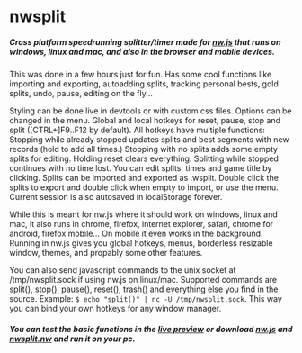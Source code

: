 # nwsplit
##### Cross platform speedrunning splitter/timer made for [nw.js](http://github.com/nwjs/nw.js) that runs on windows, linux and mac, and also in the browser and mobile devices.

This was done in a few hours just for fun. Has some cool functions like importing and exporting, autoadding splits, tracking personal bests, gold splits, undo, pause, editing on the fly...

Styling can be done live in devtools or with custom css files. Options can be changed in the menu. Global and local hotkeys for reset, pause, stop and split ([CTRL+]F9..F12 by default). All hotkeys have multiple functions: Stopping while already stopped updates splits and best segments with new records (hold to add all times.)  Stopping with no splits adds some empty splits for editing. Holding reset clears everything. Splitting while stopped continues with no time lost. You can edit splits, times and game title by clicking. Splits can be imported and exported as .wsplit. Double click the splits to export and double click when empty to import, or use the menu. Current session is also autosaved in localStorage forever.

While this is meant for nw.js where it should work on windows, linux and mac, it also runs in chrome, firefox, internet explorer, safari, chrome for android, firefox mobile... On mobile it even works in the background. Running in nw.js gives you global hotkeys, menus, borderless resizable window, themes, and propably some other features.

You can also send javascript commands to the unix socket at /tmp/nwsplit.sock if using nw.js on linux/mac. Supported commands are split(), stop(), pause(), reset(), trash() and everything else you find in the source. Example: `$ echo "split()" | nc -U /tmp/nwsplit.sock`. This way you can bind your own hotkeys for any window manager.

##### You can test the basic functions in the [live preview](https://github.com/Dregu/nwsplit/blob/5e92ca3f32f7e6909aa3b8da65e6f718db98fa5e/nwsplit.html) or download [nw.js](http://nwjs.io) and [nwsplit.nw](https://github.com/Dregu/nwsplit/blob/5e92ca3f32f7e6909aa3b8da65e6f718db98fa5e/nwsplit.nw) and run it on your pc.
